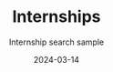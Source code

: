 ---
title: Internships
subtitle: Internship search sample
layout: default
modal-id: 7
date: 2024-03-14
img: internships.png
thumbnail: internships.png
alt: image-alt
description: Filter jobs conveniently to suit your requirements

---